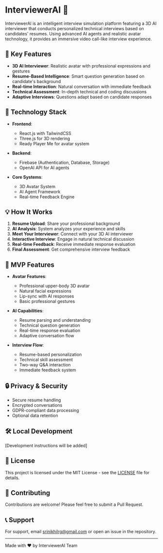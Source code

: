 # InterviewerAI 🤖

InterviewerAI is an intelligent interview simulation platform featuring a 3D AI interviewer that conducts personalized technical interviews based on candidates' resumes. Using advanced AI agents and realistic avatar technology, it provides an immersive video call-like interview experience.

## 🌟 Key Features

- **3D AI Interviewer**: Realistic avatar with professional expressions and gestures
- **Resume-Based Intelligence**: Smart question generation based on candidate's background
- **Real-time Interaction**: Natural conversation with immediate feedback
- **Technical Assessment**: In-depth technical and coding discussions
- **Adaptive Interviews**: Questions adapt based on candidate responses

## 🚀 Technology Stack

- **Frontend**: 
  - React.js with TailwindCSS
  - Three.js for 3D rendering
  - Ready Player Me for avatar system

- **Backend**: 
  - Firebase (Authentication, Database, Storage)
  - OpenAI API for AI agents

- **Core Systems**:
  - 3D Avatar System
  - AI Agent Framework
  - Real-time Feedback Engine

## 💡 How It Works

1. **Resume Upload**: Share your professional background
2. **AI Analysis**: System analyzes your experience and skills
3. **Meet Your Interviewer**: Connect with your 3D AI interviewer
4. **Interactive Interview**: Engage in natural technical discussion
5. **Real-time Feedback**: Receive immediate response evaluation
6. **Final Assessment**: Get comprehensive interview feedback

## 🎯 MVP Features

- **Avatar Features**:
  - Professional upper-body 3D avatar
  - Natural facial expressions
  - Lip-sync with AI responses
  - Basic professional gestures

- **AI Capabilities**:
  - Resume parsing and understanding
  - Technical question generation
  - Real-time response evaluation
  - Adaptive conversation flow

- **Interview Flow**:
  - Resume-based personalization
  - Technical skill assessment
  - Two-way Q&A interaction
  - Immediate feedback system

## 🔒 Privacy & Security

- Secure resume handling
- Encrypted conversations
- GDPR-compliant data processing
- Optional data retention

## 🛠️ Local Development

[Development instructions will be added]

## 📄 License

This project is licensed under the MIT License - see the [LICENSE](LICENSE) file for details.

## 🤝 Contributing

Contributions are welcome! Please feel free to submit a Pull Request.

## 📞 Support

For support, email srinikhilrg@gmail.com or open an issue in the repository.

---

Made with ❤️ by InterviewerAI Team